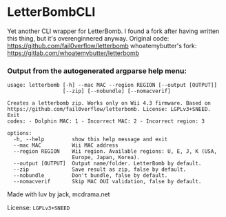 # LetterBombCLI

Yet another CLI wrapper for LetterBomb. I found a fork after having written this thing, but it's overenginnered anyway.
Original code: https://github.com/fail0verflow/letterbomb
whoatemybutter's fork: https://gitlab.com/whoatemybutter/letterbomb

### Output from the autogenerated argparse help menu:
```
usage: letterbomb [-h] --mac MAC --region REGION [--output [OUTPUT]]
                  [--zip] [--nobundle] [--nomacverif]

Creates a letterbomb zip. Works only on Wii 4.3 firmware. Based on
https://github.com/fail0verflow/letterbomb. License: LGPLv3+SNEED. Exit
codes: - Dolphin MAC: 1 - Incorrect MAC: 2 - Incorrect region: 3

options:
  -h, --help         show this help message and exit
  --mac MAC          Wii MAC address
  --region REGION    Wii region. Available regions: U, E, J, K (USA,
                     Europe, Japan, Korea).
  --output [OUTPUT]  Output name/folder. LetterBomb by default.
  --zip              Save result as zip, false by default.
  --nobundle         Don't bundle, false by default.
  --nomacverif       Skip MAC OUI validation, false by default.
```

Made with luv by jack, mcdrama.net

License: `LGPLv3+SNEED`
